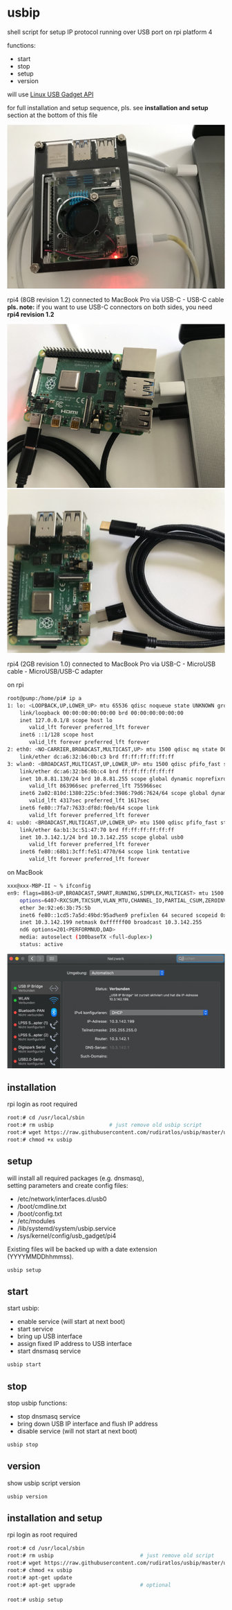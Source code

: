 # usbip

shell script for setup IP protocol running over USB port on rpi platform 4

functions:

- start
- stop
- setup
- version

will use [Linux USB Gadget API](https://www.kernel.org/doc/html/v4.17/driver-api/usb/gadget.html)

for full installation and setup sequence, pls. see **installation and setup** section at the bottom of this file

![rpi4 and MAC](./img/IMG_1149.jpg)

rpi4 (8GB revision 1.2) connected to MacBook Pro via USB-C - USB-C cable\
**pls. note:** if you want to use USB-C connectors on both sides, you need **rpi4 revision 1.2**

![rpi4 and MAC](./img/IMG_1151.jpg)
![rpi4 and MAC](./img/IMG_1152.jpg)

rpi4 (2GB revision 1.0) connected to MacBook Pro via USB-C - MicroUSB cable - MicroUSB/USB-C adapter
 
on rpi
~~~bash
root@pump:/home/pi# ip a
1: lo: <LOOPBACK,UP,LOWER_UP> mtu 65536 qdisc noqueue state UNKNOWN group default qlen 1000
    link/loopback 00:00:00:00:00:00 brd 00:00:00:00:00:00
    inet 127.0.0.1/8 scope host lo
       valid_lft forever preferred_lft forever
    inet6 ::1/128 scope host 
       valid_lft forever preferred_lft forever
2: eth0: <NO-CARRIER,BROADCAST,MULTICAST,UP> mtu 1500 qdisc mq state DOWN group default qlen 1000
    link/ether dc:a6:32:b6:0b:c3 brd ff:ff:ff:ff:ff:ff
3: wlan0: <BROADCAST,MULTICAST,UP,LOWER_UP> mtu 1500 qdisc pfifo_fast state UP group default qlen 1000
    link/ether dc:a6:32:b6:0b:c4 brd ff:ff:ff:ff:ff:ff
    inet 10.8.81.130/24 brd 10.8.81.255 scope global dynamic noprefixroute wlan0
       valid_lft 863966sec preferred_lft 755966sec
    inet6 2a02:810d:1380:225c:bfed:3986:79d6:7624/64 scope global dynamic mngtmpaddr noprefixroute 
       valid_lft 4317sec preferred_lft 1617sec
    inet6 fe80::7fa7:7633:df8d:f0eb/64 scope link 
       valid_lft forever preferred_lft forever
4: usb0: <BROADCAST,MULTICAST,UP,LOWER_UP> mtu 1500 qdisc pfifo_fast state UP group default qlen 1000
    link/ether 6a:b1:3c:51:47:70 brd ff:ff:ff:ff:ff:ff
    inet 10.3.142.1/24 brd 10.3.142.255 scope global usb0
       valid_lft forever preferred_lft forever
    inet6 fe80::68b1:3cff:fe51:4770/64 scope link tentative 
       valid_lft forever preferred_lft forever
~~~

on MacBook
~~~bash
xxx@xxx-MBP-II ~ % ifconfig
en9: flags=8863<UP,BROADCAST,SMART,RUNNING,SIMPLEX,MULTICAST> mtu 1500
	options=6407<RXCSUM,TXCSUM,VLAN_MTU,CHANNEL_IO,PARTIAL_CSUM,ZEROINVERT_CSUM>
	ether 3e:92:e6:3b:75:5b 
	inet6 fe80::1cd5:7a5d:49bd:95ad%en9 prefixlen 64 secured scopeid 0x10 
	inet 10.3.142.199 netmask 0xffffff00 broadcast 10.3.142.255
	nd6 options=201<PERFORMNUD,DAD>
	media: autoselect (100baseTX <full-duplex>)
	status: active
~~~

![MAC Network config](./img/IMG_MacBookNetwork.png)

## installation

rpi login as root required

~~~bash
root:# cd /usr/local/sbin
root:# rm usbip                  # just remove old usbip script
root:# wget https://raw.githubusercontent.com/rudiratlos/usbip/master/usbip
root:# chmod +x usbip
~~~

## setup

will install all required packages (e.g. dnsmasq),\
setting parameters and create config files:

- /etc/network/interfaces.d/usb0
- /boot/cmdline.txt
- /boot/config.txt
- /etc/modules
- /lib/systemd/system/usbip.service
- /sys/kernel/config/usb_gadget/pi4

Existing files will be backed up with a date extension (YYYYMMDDhhmmss). 

~~~bash
usbip setup
~~~

## start

start usbip:

- enable service (will start at next boot)
- start service
- bring up USB interface
- assign fixed IP address to USB interface
- start dnsmasq service

~~~bash
usbip start
~~~

## stop

stop usbip functions:

- stop dnsmasq service
- bring down USB IP interface and flush IP address
- disable service (will not start at next boot)

~~~bash
usbip stop
~~~

## version

show usbip script version

~~~bash
usbip version
~~~

## installation and setup

rpi login as root required

~~~bash
root:# cd /usr/local/sbin
root:# rm usbip                            # just remove old script
root:# wget https://raw.githubusercontent.com/rudiratlos/usbip/master/usbip
root:# chmod +x usbip
root:# apt-get update
root:# apt-get upgrade                     # optional

root:# usbip setup
~~~
